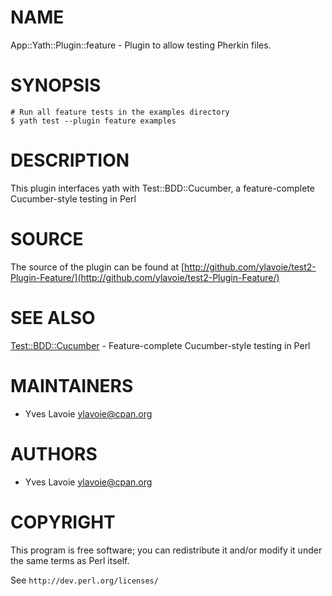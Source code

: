# NAME

App::Yath::Plugin::feature - Plugin to allow testing Pherkin files.

# SYNOPSIS

    # Run all feature tests in the examples directory
    $ yath test --plugin feature examples

# DESCRIPTION

This plugin interfaces yath with Test::BDD::Cucumber, a feature-complete
Cucumber-style testing in Perl

# SOURCE

The source of the plugin can be found at
[http://github.com/ylavoie/test2-Plugin-Feature/](http://github.com/ylavoie/test2-Plugin-Feature/)

# SEE ALSO

[Test::BDD::Cucumber](https://metacpan.org/pod/Test%3A%3ABDD%3A%3ACucumber) - Feature-complete Cucumber-style testing in Perl

# MAINTAINERS

- Yves Lavoie <ylavoie@cpan.org>

# AUTHORS

- Yves Lavoie <ylavoie@cpan.org>

# COPYRIGHT

This program is free software; you can redistribute it and/or
modify it under the same terms as Perl itself.

See `http://dev.perl.org/licenses/`
